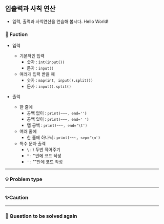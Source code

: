## 입출력과 사칙 연산
- 입력, 출력과 사칙연산을 연습해 봅시다. Hello World!

### 🔎 Fuction
- 입력
    - 기본적인 입력
        - 숫자 : `int(input())`
        - 문자 : `input()`    
    - 여러개 입력 받을 때
        - 숫자 : `map(int, input().split())`
        - 문자 : `input().split()`

- 출럭
    - 한 줄에
        - 공백 없이 : `print(~~~, end='')`
        - 공백 있이 : `print(~~~, end=' ')`
        - 탭 공백 : `print(~~~, end='\t')`
    - 여러 줄에
        - 한 줄에 하나씩 : `print(~~~, sep='\n')`
    - 특수 문자 출력
        - `\` : \\ 두번 적어주기
        - `"` : ''안에 코드 작성
        - `'` : ""안에 코드 작성

----------------------------------
### 💡 Problem type


----------------------------------
### ✨Caution


----------------------------------
### 📌 Question to be solved again
